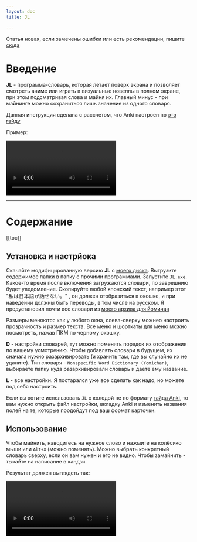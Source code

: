 ```yaml
---
layout: doc
title: JL

---
```


Статья новая, если замечены ошибки или есть рекомендации, пишите [сюда](https://t.me/+0FenFqgmSOsxNmRi)

# Введение

**JL** - программа-словарь, которая летает поверх экрана и позволяет смотреть аниме или играть в визуальные новеллы в полном экране, при этом подсматривая слова и майня их. Главный минус - при майнинге можно сохраниться лишь значение из одного словаря.

Данная инструкция сделана с рассчетом, что Anki настроен по [это гайду](/anki.md)

Пример:

<video controls>
  <source src="/public/mpvjl.mp4" type="video/mp4">
  Your browser does not support the video tag.
</video>

-----

# Содержание 

[[toc]]

## Установка и настрйока

Скачайте модифицированную версию **JL** с [моего диска](https://drive.google.com/file/d/12KCk6b0XFQH39KCGKvAg3ub8mVZyhUhF/view?usp=sharing). Выгрузите содержимое папки в папку с прочими программами. Запустите `JL.exe`. Какое-то время после включения загружаются словари, по заврешнию будет уведомление. Скопируйте любой японский текст, например этот "私は日本語が話せない。" , он должен отобразиться в окошке, и при наведении должны быть переводы, в том числе на русском. Я предустановил почти все словари из [моего архива для йомичан](https://drive.google.com/drive/folders/10kvhKQn26zGxg4VM-R8ldCmPwbo7mxfO?usp=sharing)  

Размеры меняются как у любого окна, слева-сверху можнео настроить прозрачность и размер текста. Все меню и шорткаты для меню можно посмотреть, нажав ПКМ по черному окошку. 

**D** - настройки словарей, тут можно поменять порядок их отображения по вашему усмотрению.
Чтобы добавлять словари в будущем, их сначала нужно разархивировать (и хранить там, где вы случайно их не удалите). Тип словаря - `Nonspecific Word Dictionary (Yomichan)`, выбираете папку куда разархивировали словарь и даете ему название.

**L** - все настройки. Я постарался уже все сделать как надо, но можете под себя настроить.

Если вы хотите использовать `JL` с колодой не по формату [гайда Anki](anki.md), то вам нужно открыть файл настройки, вкладку Anki и изменить названия полей на те, которые поодойдут под ваш формат карточки.


## Использование

Чтобы майнить, наводитесь на нужное слово и нажмите на колёсико мыши или `Alt+X` (можно поменять).
Можно выбрать конкретный словарь сверху, если он вам нужен и его не видно. Чтобы замайнить - тыкайте на написание в кандзи.

Результат должен выглядеть так:

<video controls>
  <source src="/public/JLdemo.mp4" type="video/mp4">
  Your browser does not support the video tag.
</video>
